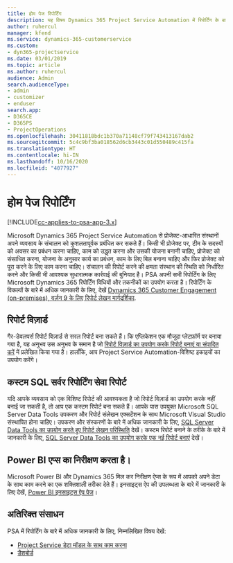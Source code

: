 ```yaml
---
title: होम पेज रिपोर्टिंग
description: यह विषय Dynamics 365 Project Service Automation में रिपोर्टिंग के बारे में जानकारी प्रदान करता है।
author: ruhercul
manager: kfend
ms.service: dynamics-365-customerservice
ms.custom:
- dyn365-projectservice
ms.date: 03/01/2019
ms.topic: article
ms.author: ruhercul
audience: Admin
search.audienceType:
- admin
- customizer
- enduser
search.app:
- D365CE
- D365PS
- ProjectOperations
ms.openlocfilehash: 30411818bdc1b370a71148cf79f743413167dab2
ms.sourcegitcommit: 5c4c9bf3ba018562d6cb3443c01d550489c415fa
ms.translationtype: HT
ms.contentlocale: hi-IN
ms.lasthandoff: 10/16/2020
ms.locfileid: "4077927"
---
```

# <a name="reporting-home-page"></a>होम पेज रिपोर्टिंग

[!INCLUDE[cc-applies-to-psa-app-3.x](../includes/cc-applies-to-psa-app-3x.md)]

Microsoft Dynamics 365 Project Service Automation से प्रोजेक्ट-आधारित संस्थानों अपने व्यवसाय के संचालन को कुशलतापूर्वक प्रबंधित कर सकते हैं। किसी भी प्रोजेक्ट पर, टीम के सदस्यों को अवसर का प्रबंधन करना चाहिए, काम को उद्धृत करना और उसकी योजना बनानी चाहिए, प्रोजेक्ट को संसाधित करना, योजना के अनुसार कार्य का प्रबंधन, काम के लिए बिल बनाना चाहिए और फिर प्रोजेक्ट को पूरा करने के लिए काम करना चाहिए। संचालन की रिपोर्ट करने की क्षमता संस्थान की स्थिति को निर्धारित करने और किसी भी आवश्यक सुधारात्मक कार्रवाई की बुनियाद है। PSA अपनी सभी रिपोर्टिंग के लिए Microsoft Dynamics 365 रिपोर्टिंग विधियों और तकनीकों का उपयोग करता है। रिपोर्टिंग के विकल्पों के बारे में अधिक जानकारी के लिए, देखें [Dynamics 365 Customer Engagement (on-premises), वर्ज़न 9 के लिए रिपोर्ट लेखन मार्गदर्शिका](https://docs.microsoft.com/dynamics365/customerengagement/on-premises/analytics/reporting-analytics-with-dynamics-365).

## <a name="report-wizard"></a>रिपोर्ट विज़ार्ड

गैर-डेवलपर्स रिपोर्ट विज़ार्ड से सरल रिपोर्ट बना सकते हैं। कि एप्लिकेशन एक मौजूदा प्लेटफ़ॉर्म पर बनाया गया है, यह अनुभव उस अनुभव के समान है जो [रिपोर्ट विज़ार्ड का उपयोग करके रिपोर्ट बनाएं या संपादित करें](https://docs.microsoft.com/dynamics365/customerengagement/on-premises/basics/create-edit-copy-report-wizard) में प्रलेखित किया गया है। हालाँकि, आप Project Service Automation-विशिष्ट इकाइयों का उपयोग करेंगे।

## <a name="custom-sql-server-reporting-services-reports"></a>कस्टम SQL सर्वर रिपोर्टिंग सेवा रिपोर्ट

यदि आपके व्यवसाय को एक विशिष्ट रिपोर्ट की आवश्यकता है जो रिपोर्ट विज़ार्ड का उपयोग करके नहीं बनाई जा सकती है, तो आप एक कस्टम रिपोर्ट बना सकते हैं। आपके पास उपयुक्त Microsoft SQL Server Data Tools उपकरण और रिपोर्ट संलेखन एक्सटेंशन के साथ Microsoft Visual Studio संस्थापित होना चाहिए। उपकरण और संस्करणों के बारे में अधिक जानकारी के लिए, [SQL Server Data Tools का उपयोग करते हुए रिपोर्ट लेखन परिस्थिति](https://docs.microsoft.com/dynamics365/customerengagement/on-premises/analytics/report-writing-environment-using-sql-server-data-tools) देखें। कस्टम रिपोर्ट बनाने के तरीके के बारे में जानकारी के लिए, [SQL Server Data Tools का उपयोग करके एक नई रिपोर्ट बनाएं](https://docs.microsoft.com/dynamics365/customerengagement/on-premises/analytics/create-a-new-report-using-sql-server-data-tools) देखें।

## <a name="power-bi-insights-apps"></a>Power BI एप्स का निरीक्षण करता है।

Microsoft Power BI और Dynamics 365 मिल कर निरीक्षण ऐप्स के रूप में आपको अपने डेटा के साथ काम करने का एक शक्तिशाली तरीका देते हैं। इनसाइट्स ऐप की उपलब्धता के बारे में जानकारी के लिए देखें, [Power BI इनसाइट्स ऐप पेज](https://powerbi.microsoft.com/power-bi-insights-apps/)।


## <a name="additional-resources"></a>अतिरिक्त संसाधन
PSA में रिपोर्टिंग के बारे में अधिक जानकारी के लिए, निम्नलिखित विषय देखें:

- [Project Service डेटा मॉडल के साथ काम करना](reports-working-project-service-data-model.md)
- [डैशबोर्ड](reports-dashboards.md)

